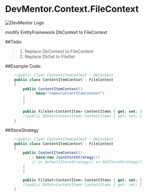 DevMentor.Context.FileContext
=============================

![DevMentor Logo](http://devmentor.de/templates/devmentor/images/devmentor_logo.png "DevMentor")

modify EntityFramework DbContext to FileContext

##Todo: 
  >1. Replace DbContext to FileContext
  >2. Replace DbSet to FileSet

##Example Code: 

```C#
    //public class ContentItemContext : DbContext
    public class ContentItemContext : FileContext
    {
        public ContentItemContext()
            : base("name=ContentItemContext")
        {
        }

        public FileSet<ContentItem> ContentItems { get; set; }
        //public DbSet<ContentItem> ContentItems { get; set; }
    }
```


##StoreStrategy

```C#
    //public class ContentItemContext : DbContext
    public class ContentItemContext : FileContext
    {
        public ContentItemContext()
            : base(new JsonStoreStrategy()) 
			// or DefaultStoreStrategy() => XmlStoreStrategy()
        {
        }

        public FileSet<ContentItem> ContentItems { get; set; }
        //public DbSet<ContentItem> ContentItems { get; set; }
    }
```